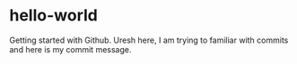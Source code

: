 # hello-world
Getting started with Github.
Uresh here, I am trying to familiar with commits and here is my commit message.
